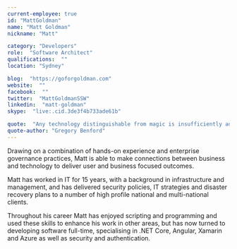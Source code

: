 ```yaml
---
current-employee: true
id: "MattGoldman"
name: "Matt Goldman"
nickname: "Matt"

category: "Developers"
role:  "Software Architect"
qualifications:  ""
location: "Sydney"

blog:  "https://goforgoldman.com"
website:  ""
facebook:  ""
twitter:  "MattGoldmanSSW"
linkedin:  "matt-goldman"
skype:  "live:.cid.3de3f4b733ade61b"

quote:  "Any technology distinguishable from magic is insufficiently advanced."
quote-author: "Gregory Benford"
---
```


Drawing on a combination of hands-on experience and enterprise governance practices, Matt is able to make connections between business and technology to deliver user and business focused outcomes.

Matt has worked in IT for 15 years, with a background in infrastructure and management, and has delivered security policies, IT strategies and disaster recovery plans to a number of high profile national and multi-national clients.   

Throughout his career Matt has enjoyed scripting and programming and used these skills to enhance his work in other areas, but has now turned to developing software full-time, specialising in .NET Core, Angular, Xamarin and Azure as well as security and authentication.
